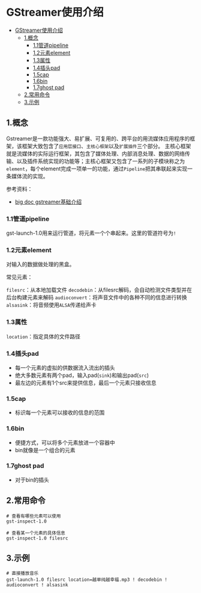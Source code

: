 # GStreamer使用介绍

<!-- TOC -->

- [GStreamer使用介绍](#gstreamer%e4%bd%bf%e7%94%a8%e4%bb%8b%e7%bb%8d)
  - [1.概念](#1%e6%a6%82%e5%bf%b5)
    - [1.1管道pipeline](#11%e7%ae%a1%e9%81%93pipeline)
    - [1.2元素element](#12%e5%85%83%e7%b4%a0element)
    - [1.3属性](#13%e5%b1%9e%e6%80%a7)
    - [1.4插头pad](#14%e6%8f%92%e5%a4%b4pad)
    - [1.5cap](#15cap)
    - [1.6bin](#16bin)
    - [1.7ghost pad](#17ghost-pad)
  - [2.常用命令](#2%e5%b8%b8%e7%94%a8%e5%91%bd%e4%bb%a4)
  - [3.示例](#3%e7%a4%ba%e4%be%8b)

<!-- /TOC -->

## 1.概念

Gstreamer是一款功能强大、易扩展、可复用的、跨平台的用流媒体应用程序的框架，该框架大致包含了`应用层接口`、`主核心框架`以及`扩展插件`三个部分。
主核心框架就是流媒体的实际运行框架，其包含了媒体处理、内部消息处理、数据的网络传输、以及插件系统实现的功能等；主核心框架又包含了一系列的子模块称之为`element`，每个element完成一项单一的功能，通过`Pipeline`把其串联起来实现一条媒体流的实现。

参考资料：

- [big doc gstreamer基础介绍](https://thebigdoc.readthedocs.io/en/latest/gstreamer/gst-concept.html)

### 1.1管道pipeline

gst-launch-1.0用来运行管道，将元素一个个串起来。这里的管道符号为`!`

### 1.2元素element

对输入的数据做处理的黑盒。

常见元素：

`filesrc`：从本地加载文件
`decodebin`：从filesrc解码，会自动检测文件类型并在后台构建元素来解码
`audioconvert`：将声音文件中的各种不同的信息进行转换
`alsasink`：将音频使用`ALSA`传递给声卡

### 1.3属性

`location`：指定具体的文件路径

### 1.4插头pad

- 每一个元素的虚拟的供数据流入流出的插头
- 绝大多数元素有两个pad，输入pad(`sink`)和输出pad(`src`)
- 最左边的元素有1个src来提供信息，最后一个元素只接收信息

### 1.5cap

- 标识每一个元素可以接收的信息的范围

### 1.6bin

- 便捷方式，可以将多个元素放进一个容器中
- bin就像是一个组合的元素

### 1.7ghost pad

- 对于bin的插头

## 2.常用命令

```shell
# 查看有哪些元素可以使用
gst-inspect-1.0

# 查看某一个元素的具体信息
gst-inspect-1.0 filesrc
```

## 3.示例

```shell
# 直接播放音乐
gst-launch-1.0 filesrc location=越单纯越幸福.mp3 ! decodebin ! audioconvert ! alsasink
```
